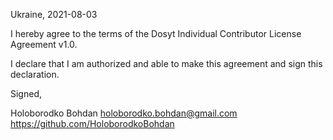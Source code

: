 Ukraine, 2021-08-03

I hereby agree to the terms of the Dosyt Individual Contributor License
Agreement v1.0.

I declare that I am authorized and able to make this agreement and sign this
declaration.

Signed,

Holoborodko Bohdan holoborodko.bohdan@gmail.com https://github.com/HoloborodkoBohdan
